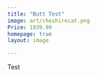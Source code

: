 ```yaml
---
title: "Butt Test"
image: art/cheshirecat.png
Price: 1939.99
homepage: true
layout: image

---
```

Test

